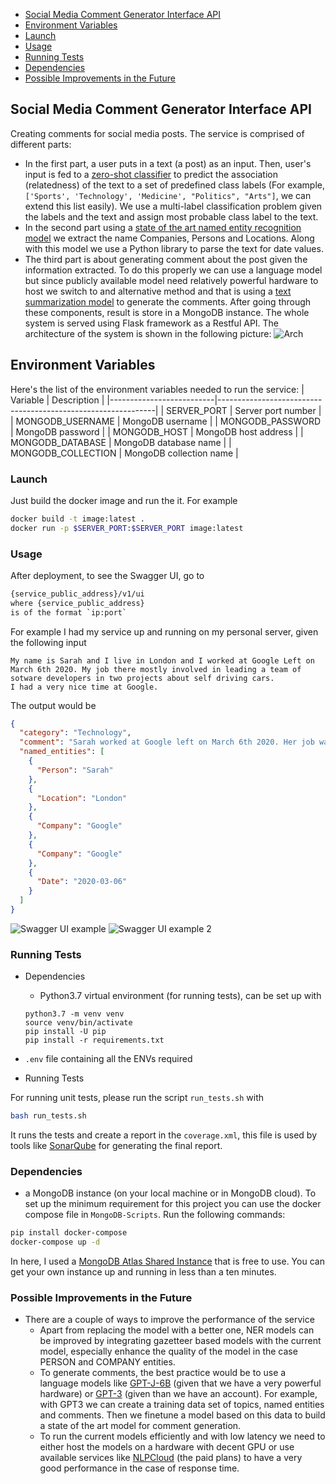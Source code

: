 

 - [Social Media Comment Generator Interface API](#social-media-comment-generator-interface-api)
 - [Environment Variables](#environment-variables)
  - [Launch](#launch)
  - [Usage](#usage)
  - [Running Tests](#running-tests)
  - [Dependencies](#dependencies)
  - [Possible Improvements in the Future](#possible-improvements-in-the-future)

## Social Media Comment Generator Interface API

Creating comments for social media posts.
The service is comprised of different parts:

* In the first part, a user puts in a text (a post) as an input. Then, user's input is fed to a [zero-shot classifier](https://huggingface.co/facebook/bart-large-mnli) to predict the association (relatedness) of the text to a set of predefined class labels (For example, `['Sports', 'Technology', 'Medicine', "Politics", "Arts"]`, we can extend this list easily). We use a multi-label classification problem given the labels and the text and assign most probable class label to the text.
 * In the second part using a [state of the art named entity recognition model](https://huggingface.co/dslim/bert-base-NER) we extract the name Companies, Persons and Locations. Along with this model we use a Python library to parse the text for date values.
 * The third part is about generating comment about the post given the information extracted. To do this properly we can use a language model but since publicly available model need relatively powerful  hardware to host we switch to and alternative method and that is using a  [text summarization model](https://huggingface.co/philschmid/distilbart-cnn-12-6-samsum) to generate the comments.
 After going through these components, result is store in a MongoDB instance. The whole system is served using Flask framework as a Restful API. The architecture of the system is shown in the following picture: 
 ![Arch](https://lh3.googleusercontent.com/tdClz7dna1i7KT4OlRJLR-ZvXWqthk6b73WHGdMKc7Zp66VqCxHJ9IbPdUOCp4NuhqSsOO5vRtVkdwTn45iVxpmsgjs_RBOJXag9QyJt7ZJW3bxr8k7IgtswmxrZjTLfTmWZtle52VMBdGiKxJFHURwcW_5-NWJaOa92ICyeGVnR7AiccCSxUTNAM5U6UD2_EpRtF0mtRKNbS1IDYNGz5npET5g9OG8AijWnbj6FSWbx9kBUhDpVCL03BEBfnPEUvoeb5OKnIdWhM6Xqa2S-vZhB4u--AafAPKKn2bMZvXD6-cNDxEqavxEXZk0bhGp81gZ_jSKuX1lTm1y8lq8JNd_7E6pV1LGb6Gzaw0ErKbgv0_uHbr1OAbf06gsfWYX-ts0h-sPdjUbGzEdCgdqJ6ZZS5JqiedHgEzYk-TMGK59fMzcJyC7EcUt9R7cOW4TS1gvn0Be9e1tYlD1il7ESmjWiZQqRLb0piqaRNF7As-xFFy7gSa8jhkfCR2vqjay00NYeBjSfscKYwYvUgG_fiHyuHCs817XoS4GoTffDjwlXHgeRkeiQRXuU4P6t3aQuOB44bO7WC_I3xmfQr0y7I740awydozED0FD_at4Rr7QPBUchvqjZS6oJpBKWOgC71Je0L-Jtk3vcArWyA4hobrFfUawBaiA2N588DKE5XxwRchY5L0dCZYWhlr3QE7fVjZFziNz6Nb53VK6ybDChwNY_COMIyd0WTKgk698xaB1qOiR3g7GHDUc7wQKjqg=w502-h601-no?authuser=0)


## Environment Variables

Here's the list of the environment variables needed to run the service:
| Variable                | Description                                                  |
|--------------------------|--------------------------------------------------------------|
| SERVER_PORT              | Server port number                                           |
| MONGODB_USERNAME              | MongoDB username |
| MONGODB_PASSWORD                 | MongoDB password |
| MONGODB_HOST           | MongoDB host address     |
| MONGODB_DATABASE | MongoDB database name  |
| MONGODB_COLLECTION | MongoDB collection name  |


### Launch

Just build the docker image and run the it. For example
```bash
docker build -t image:latest .
docker run -p $SERVER_PORT:$SERVER_PORT image:latest
```

### Usage

After deployment, to see the Swagger UI, go to
```bash
{service_public_address}/v1/ui
where {service_public_address}
is of the format `ip:port`
```

For example I had my service up and running on my personal server, given the following input
```text
My name is Sarah and I live in London and I worked at Google Left on March 6th 2020. My job there mostly involved in leading a team of sotware developers in two projects about self driving cars.
I had a very nice time at Google.
```
The output would be
```json
{
  "category": "Technology",
  "comment": "Sarah worked at Google left on March 6th 2020. Her job was to lead a team of sotware developers in two projects about self driving cars. Sarah had a very nice time at Google. Sarah lives in London and she had a nice time there.",
  "named_entities": [
    {
      "Person": "Sarah"
    },
    {
      "Location": "London"
    },
    {
      "Company": "Google"
    },
    {
      "Company": "Google"
    },
    {
      "Date": "2020-03-06"
    }
  ]
}
```
![Swagger UI example](https://lh3.googleusercontent.com/_2Xh6Txg1qznAaAD3q_FFrl1PJG6rJS4q-jmEB5f9CjwjfyZxBN5dt0g-EhtLbdzymIu5lbCRL_C01zzPLnnMvfYz7kJp91ZPUxWtMh-vliOaKBfSLSC6n24yz9H1UFpEkwASkFWxlnbL3LrEYrTq-LOeSkVexPejsG3ZPCx0MJ3Q1hybp0JH5pJuHe9E2WEJl5D_OoDSZyjNC0uuKZW4U08D0QT1Dd7lFMsD3QdwZkFGXmzajtjsehxv2GyDUFl5DmJsX99EXQbzNz2y7h2kJmq6fJGOob1doNjjX-Qu3RJSmTbXxgFodQLuYo0FYeH14CjtMriLiToDiJkWJjTWM-iLUvoE0e8_OqE8SLuvgeBHm56Po55QuR0Yl6NCq6DDKXNGPX1uOSraeYUrQHPcGQSu7eEwWcdix2VV_u04NhFOjSwfrJbgPHa7rn5py_5viWJDe9iDZAzW_UgqmAVlZm_XmCtaTHPadbA-ANzQoD9Db2nlhRuCnJfqw9_sYG8vVjag3tAAAifXCbouGJNyAO1JKdxJBlLaNB_wLpuJIz-Z1iFhd7GAUvoKdtk8_XeLR1sHWW2XFreiODqndEUm3vXHg5sEqI6lSXmr7QHtZbOTN45beM3FeKtn8BCuS6Cp6bFdjgy4KyIPELfPYaa7O2kOyy1xqQwOMPY49fBLoupu1QQAiSwhqB9Sr1sDxg3rifSl-3Z9HSXSjxFPnopWIvSSCy54vJWb_hbY46KKMJeydN7TNnLaYxkUvZSPQ=w1027-h607-no?authuser=0)
![Swagger UI example 2](https://lh3.googleusercontent.com/t9hduPrI8XH8iWBHuDpyzX2UxCGhZgvOw9peUaIoNU-RJjvUuinZADcuIucxPs_-X2_3_SYrgVCdSz9BSdCjim8_iWM7YOaFXzuQSX7hTjH0zbn53f558KX5Vp2k3YwC-2ekW9NqXukP2SQTHtCfh7iD0dJaoHUewQJ56lLQycVX3iRrQ5OvFYwjCfCWelZqN-CM8wiRk1bJiTFQIDjmyYFdIFfHLXr2ksXLPJEmWM_wnQvhPjCyS4ureARbbNtAOhCheXc18VM6jzPke7bnsiFFNb4giLWkkXdA2UPE5U5bEuU4lmh5qUy8_SOVtJ8dpq2gfYQqIAkmlclhcdkM9djcgelolnO0f3lKT1PTt5VrRvU-7P4KKdrAajmgV8ZcJjtywb5s_gx2ByA3EUzopU7i-OJeob_OiwV4F0Ryq6JYfE-8YXrndCW4iUS-UHOzvMAS64IUXPb_IOVHwjJGH6wGU6ltWxKSXDqelVhH_wZ9E5g-vmTadbRKN5OisyatalcJfnX583KbJvA6eKZhg7SqAf9F34cEJnNe1lARcw0Vg_lhslsiRlynmJ7h0-5rLDFMwJKdpxVrw2jYJBKvzECZNV999uOM1pKuFC5cCYXrdinAMQYvZW4ktQATdgI-IdoUveR728toz33KUqXGvE4YwdBnJAET2Qxrz1ZqUMNtIp2RWrl53PGxFByWz5I_qNH8zmi9UPqpY975fp4_lDYicuw4ZgwDvzVG-ZFOd1ct_c38KP6awXhfkJe6nQ=w1051-h627-no?authuser=0)
### Running Tests
  
- Dependencies

	* Python3.7 virtual environment (for running tests), can be set up with
	```bas
	python3.7 -m venv venv
	source venv/bin/activate
	pip install -U pip
	pip install -r requirements.txt
	```
* `.env` file containing all the ENVs required 
- Running Tests

For running unit tests, please run the script `run_tests.sh` with 
```bash 
bash run_tests.sh
```
It runs the tests and create a report in the `coverage.xml`, this file is used by tools like [SonarQube](https://www.sonarqube.org/) for generating the final report.


### Dependencies

* a MongoDB instance (on your local machine or in MongoDB cloud). To set up the minimum requirement for this project you can use the docker compose file in `MongoDB-Scripts`. Run the following commands:
```bash
pip install docker-compose
docker-compose up -d
```
In here, I used a [MongoDB Atlas Shared Instance](https://www.mongodb.com/pricing?utm_content=controlpricingterms&utm_source=google&utm_campaign=gs_footprint_row_search_core_brand_atlas_desktop&utm_term=mongodb%20pricing&utm_medium=cpc_paid_search&utm_ad=e&utm_ad_campaign_id=12212624584&adgroup=115749713463&gclid=Cj0KCQjwheyUBhD-ARIsAHJNM-My4GSyXS5EJe1NbPPLBel6jLmIfCKLs5KULtx8Elb06wxq7_VJtAoaAm12EALw_wcB) that is free to use. You can get your own instance up and running in less than a ten minutes.


### Possible Improvements in the Future

* There are a couple of ways to improve the performance of the service
	* Apart from replacing the model with a better one, NER models can be improved by integrating gazetteer based models with the current model, especially enhance the quality of the model in the case PERSON and COMPANY entities.
	* To generate comments, the best practice would be  to use a language models like [GPT-J-6B](https://huggingface.co/EleutherAI/gpt-j-6B?text=My+name+is+Merve+and+my+favorite) (given that we have a very powerful hardware) or [GPT-3](https://openai.com/api/) (given than we have an account). For example, with GPT3 we can create a training data set of topics, named entities and comments. Then we finetune a model based on this data to build a state of the art model for comment generation.
	* To run the current models efficiently and with low latency we need to either host the models on a hardware with decent GPU or use available services like [NLPCloud](https://nlpcloud.io/) (the paid plans) to have a very good performance in the case of response time.
